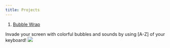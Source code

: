 ```yaml
---
title: Projects
---
```


1) [Bubble Wrap](/projects/bubble-wrap)

Invade your screen with colorful bubbles and sounds by using [A-Z] of your keyboard!
<a href="{{ site.url }}/images/bubblewrap.png">
	<img src="{{ site.url }}/images/bubblewrap.png">
</a>
